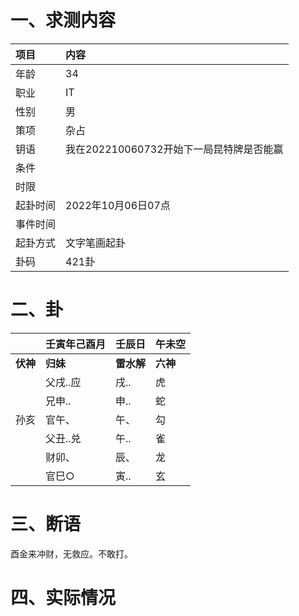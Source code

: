 # 一、求测内容

| 项目     | 内容                                     |
| :------- | :--------------------------------------- |
| 年龄     | 34                                       |
| 职业     | IT                                       |
| 性别     | 男                                       |
| 策项     | 杂占                                     |
| 钥语     | 我在202210060732开始下一局昆特牌是否能赢 |
| 条件     |                                          |
| 时限     |                                          |
| 起卦时间 | 2022年10月06日07点                       |
| 事件时间 |                                          |
| 起卦方式 | 文字笔画起卦                             |
| 卦码     | 421卦                                    |

# 二、卦

|                | 壬寅年己酉月   | 壬辰日           | 午未空         |
| :------------- | :------------- | :--------------- | :------------- |
| **伏神** | **归妹** | **雷水解** | **六神** |
|                | 父戌..应       | 戌..             | 虎             |
|                | 兄申..         | 申..             | 蛇             |
| 孙亥           | 官午、         | 午、             | 勾             |
|                | 父丑..兑       | 午..             | 雀             |
|                | 财卯、         | 辰、             | 龙             |
|                | 官巳○         | 寅..             | 玄             |

# 三、断语

酉金来冲财，无救应。不敢打。

# 四、实际情况
